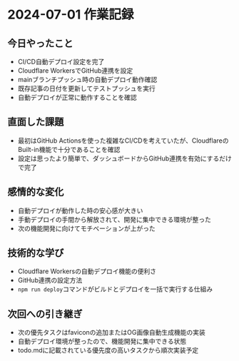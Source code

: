# 2024-07-01 作業記録

## 今日やったこと
- CI/CD自動デプロイ設定を完了
- Cloudflare WorkersでGitHub連携を設定
- mainブランチプッシュ時の自動デプロイ動作確認
- 既存記事の日付を更新してテストプッシュを実行
- 自動デプロイが正常に動作することを確認

## 直面した課題
- 最初はGitHub Actionsを使った複雑なCI/CDを考えていたが、CloudflareのBuilt-in機能で十分であることを確認
- 設定は思ったより簡単で、ダッシュボードからGitHub連携を有効にするだけで完了

## 感情的な変化
- 自動デプロイが動作した時の安心感が大きい
- 手動デプロイの手間から解放されて、開発に集中できる環境が整った
- 次の機能開発に向けてモチベーションが上がった

## 技術的な学び
- Cloudflare Workersの自動デプロイ機能の便利さ
- GitHub連携の設定方法
- `npm run deploy`コマンドがビルドとデプロイを一括で実行する仕組み

## 次回への引き継ぎ
- 次の優先タスクはfaviconの追加またはOG画像自動生成機能の実装
- 自動デプロイ環境が整ったので、機能開発に集中できる状態
- todo.mdに記載されている優先度の高いタスクから順次実装予定